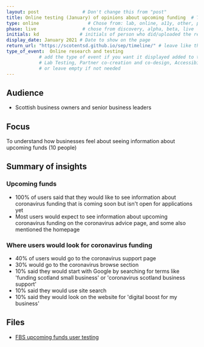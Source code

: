 ```yaml
---
layout: post                # Don't change this from "post"
title: Online testing (January) of opinions about upcoming funding  # Title to show on the page
type: online                  # Chose from: lab, online, a11y, other, partner
phase: live                 # chose from discovery, alpha, beta, live
initials: kd               # initials of person who did/uploaded the research
display_date: January 2021 # Date to show on the page
return_url: "https://scotentsd.github.io/sep/timeline/" # leave like this         
type_of_event:  Online research and testing            
            # add the type of event if you want it displayed added to the heading when the post if clicked on
            # Lab Testing, Partner co-creation and co-design, Accessibility, Online research and testing, Events, F2F and testing
            # or leave empty if not needed
---
```


## Audience
- Scottish business owners and senior business leaders 

## Focus
To understand how businesses feel about seeing information about upcoming funds (10 people)

## Summary of insights
### Upcoming funds
- 100% of users said that they would like to see information about coronavirus funding that is coming soon but isn't open for applications yet
- Most users would expect to see information about upcoming coronavirus funding on the coronavirus advice page, and some also mentioned the homepage

### Where users would look for coronavirus funding
- 40% of users would go to the coronavirus support page
- 30% would go to the coronavirus browse section
- 10% said they would start with Google by searching for terms like 'funding scotland small business' or 'coronavirus scotland business support'
- 10% said they would use site search
- 10% said they would look on the website for 'digital boost for my business'


## Files
- [FBS upcoming funds user testing](/sep/files/FBS-user-testing-13-Jan.pptx)

